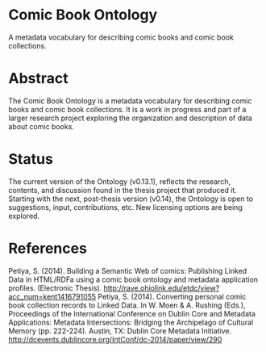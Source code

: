 # Comic Book Ontology
A metadata vocabulary for describing comic books and comic book collections.

# Abstract
The Comic Book Ontology is a metadata vocabulary for describing comic books and comic book collections. It is a work in progress and part of a larger research project exploring the organization and description of data about comic books.

# Status
The current version of the Ontology (v0.13.1), reflects the research, contents, and discussion found in the thesis project that produced it. Starting with the next, post-thesis version (v0.14), the Ontology is open to suggestions, input, contributions, etc. New licensing options are being explored.

# References
Petiya, S. (2014). Building a Semantic Web of comics: Publishing Linked Data in HTML/RDFa using a comic book ontology and metadata application profiles. (Electronic Thesis). http://rave.ohiolink.edu/etdc/view?acc_num=kent1416791055
Petiya, S. (2014). Converting personal comic book collection records to Linked Data. In W. Moen & A. Rushing (Eds.), Proceedings of the International Conference on Dublin Core and Metadata Applications: Metadata Intersections: Bridging the Archipelago of Cultural Memory (pp. 222-224). Austin, TX: Dublin Core Metadata Initiative. http://dcevents.dublincore.org/IntConf/dc-2014/paper/view/290